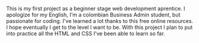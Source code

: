 This is my first project as a beginner stage web development aprentice.
I apologize for my English, I'm a colombian Business Admin student, but 
passionate for coding. I've learned a lot thanks to this free online 
resources. I hope eventually I get to the level I want to be. 
With this project I plan to put into practice all the HTML and CSS
I've been able to learn so far.
